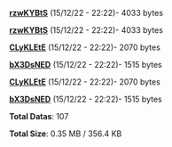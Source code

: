 [**rzwKYBtS**](/data/rzwKYBtS.txt) (15/12/22 - 22:22)- 4033 bytes

[**rzwKYBtS**](/data/rzwKYBtS.txt) (15/12/22 - 22:22)- 4033 bytes

[**CLyKLEtE**](/data/CLyKLEtE.txt) (15/12/22 - 22:22)- 2070 bytes

[**bX3DsNED**](/data/bX3DsNED.txt) (15/12/22 - 22:22)- 1515 bytes

[**CLyKLEtE**](/data/CLyKLEtE.txt) (15/12/22 - 22:22)- 2070 bytes

[**bX3DsNED**](/data/bX3DsNED.txt) (15/12/22 - 22:22)- 1515 bytes

**Total Datas**: 107

**Total Size**: 0.35 MB / 356.4 KB